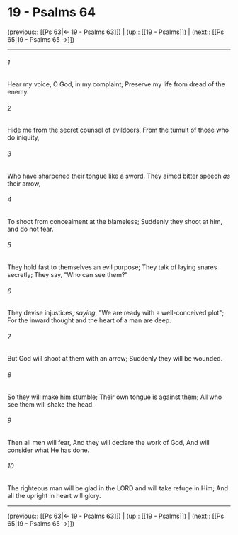 # 19 - Psalms 64

(previous:: [[Ps 63|← 19 - Psalms 63]]) | (up:: [[19 - Psalms]]) | (next:: [[Ps 65|19 - Psalms 65 →]])

***


###### 1 
Hear my voice, O God, in my complaint; Preserve my life from dread of the enemy. 

###### 2 
Hide me from the secret counsel of evildoers, From the tumult of those who do iniquity, 

###### 3 
Who have sharpened their tongue like a sword. They aimed bitter speech _as_ their arrow, 

###### 4 
To shoot from concealment at the blameless; Suddenly they shoot at him, and do not fear. 

###### 5 
They hold fast to themselves an evil purpose; They talk of laying snares secretly; They say, "Who can see them?" 

###### 6 
They devise injustices, _saying_, "We are ready with a well-conceived plot"; For the inward thought and the heart of a man are deep. 

###### 7 
But God will shoot at them with an arrow; Suddenly they will be wounded. 

###### 8 
So they will make him stumble; Their own tongue is against them; All who see them will shake the head. 

###### 9 
Then all men will fear, And they will declare the work of God, And will consider what He has done. 

###### 10 
The righteous man will be glad in the LORD and will take refuge in Him; And all the upright in heart will glory.

***

(previous:: [[Ps 63|← 19 - Psalms 63]]) | (up:: [[19 - Psalms]]) | (next:: [[Ps 65|19 - Psalms 65 →]])
